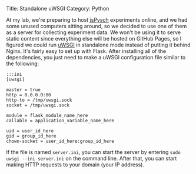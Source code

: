 Title: Standalone uWSGI
Category: Python

At my lab, we're preparing to host [jsPysch](http://www.jspsych.org) experiments online, and we had some unused computers sitting around, so we decided to use one of them as a server for collecting experiment data. We won't be using it to serve static content since everything else will be hosted on GitHub Pages, so I figured we could run [uWSGI](https://uwsgi-docs.readthedocs.org) in standalone mode instead of putting it behind Nginx. It's fairly easy to set up with Flask. After installing all of the dependencies, you just need to make a uWSGI configuration file similar to the following:

    :::ini
    [uwsgi]

    master = true
    http = 0.0.0.0:80
    http-to = /tmp/uwsgi.sock
    socket = /tmp/uwsgi.sock

    module = flask_module_name_here
    callable = application_variable_name_here

    uid = user_id_here
    gid = group_id_here
    chown-socket = user_id_here:group_id_here

If the file is named `server.ini`, you can start the server by entering `sudo uwsgi --ini server.ini` on the command line. After that, you can start making HTTP requests to your domain (your IP address).
